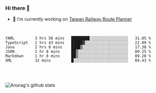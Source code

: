 ### Hi there 👋

- 🔭 I’m currently working on [Taiwan Railway Route Planner](https://github.com/Taiwan-Railway-Route-Planner)

<br/>

<!--START_SECTION:waka-->

```text
YAML         3 hrs 56 mins   ████████░░░░░░░░░░░░░░░░░   31.85 %
TypeScript   2 hrs 43 mins   █████▓░░░░░░░░░░░░░░░░░░░   22.09 %
Java         2 hrs 8 mins    ████▒░░░░░░░░░░░░░░░░░░░░   17.38 %
JSON         1 hr 8 mins     ██▒░░░░░░░░░░░░░░░░░░░░░░   09.25 %
Markdown     1 hr 8 mins     ██▒░░░░░░░░░░░░░░░░░░░░░░   09.20 %
XML          32 mins         █░░░░░░░░░░░░░░░░░░░░░░░░   04.43 %
```

<!--END_SECTION:waka-->

<br/>
<br/>

![Anurag's github stats](https://github-readme-stats.vercel.app/api?username=DepickereSven&show_icons=true&theme=tokyonight)



<!--
**DepickereSven/DepickereSven** is a ✨ _special_ ✨ repository because its `README.md` (this file) appears on your GitHub profile.

Here are some ideas to get you started:

- 🔭 I’m currently working on ...
- 🌱 I’m currently learning ...
- 👯 I’m looking to collaborate on ...
- 🤔 I’m looking for help with ...
- 💬 Ask me about ...
- 📫 How to reach me: ...
- 😄 Pronouns: ...
- ⚡ Fun fact: ...
-->
